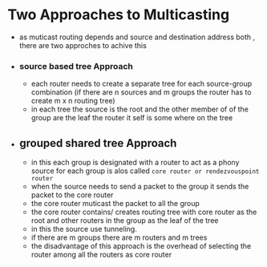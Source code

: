 # Two Approaches to Multicasting

- as muticast routing depends and source and destination address both , there are two
  approches to achive this

- ### source based tree Approach
  - each router needs to create a separate tree for each source-group combination (if there are n sources and m groups the router has to create m x n routing tree)
  - in each tree the source is the root and the other member of of the group are the leaf the router it self is some where on the tree
- ## grouped shared tree Approach
  - in this each group is designated with a router to act as a phony source for each group
    is alos called `core router or rendezvouspoint router`
  - when the source needs to send a packet to the group it sends the packet to the core router
  - the core router muticast the packet to all the group 
  - the core router contains/ creates  routing tree with core router as the root and other routers in the group as the leaf of the tree 
  - in this the source use tunneling.
  - if there are m groups there are m routers and m trees 
  - the disadvantage of this approach is the overhead of selecting the router among all the routers as core router 
  

